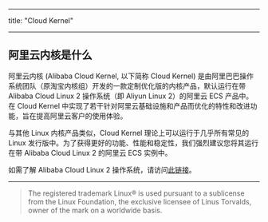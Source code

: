 
---
title: "Cloud Kernel"

---

## 阿里云内核是什么

阿里云内核 (Alibaba Cloud Kernel, 以下简称 Cloud Kernel) 是由阿里巴巴操作系统团队（原淘宝内核组）开发的一款定制优化版的内核产品，默认运行在带 Alibaba Cloud Linux 2 操作系统（即 Aliyun Linux 2）的阿里云 ECS 产品中。在 Cloud Kernel 中实现了若干针对阿里云基础设施和产品而优化的特性和改进功能，旨在提高阿里云客户的使用体验。

与其他 Linux 内核产品类似，Cloud Kernel 理论上可以运行于几乎所有常见的 Linux 发行版中。为了获得更好的功能、性能和稳定性，我们强烈建议您将其运行在带 Alibaba Cloud Linux 2 的阿里云 ECS 实例中。

如需了解 Alibaba Cloud Linux 2 操作系统，请访问[此链接](https://alibaba.github.io/cloud-kernel/zh/os.html)。



------

> The registered trademark Linux® is used pursuant to a sublicense from the Linux Foundation, the exclusive licensee of Linus Torvalds, owner of the mark on a world­wide basis.